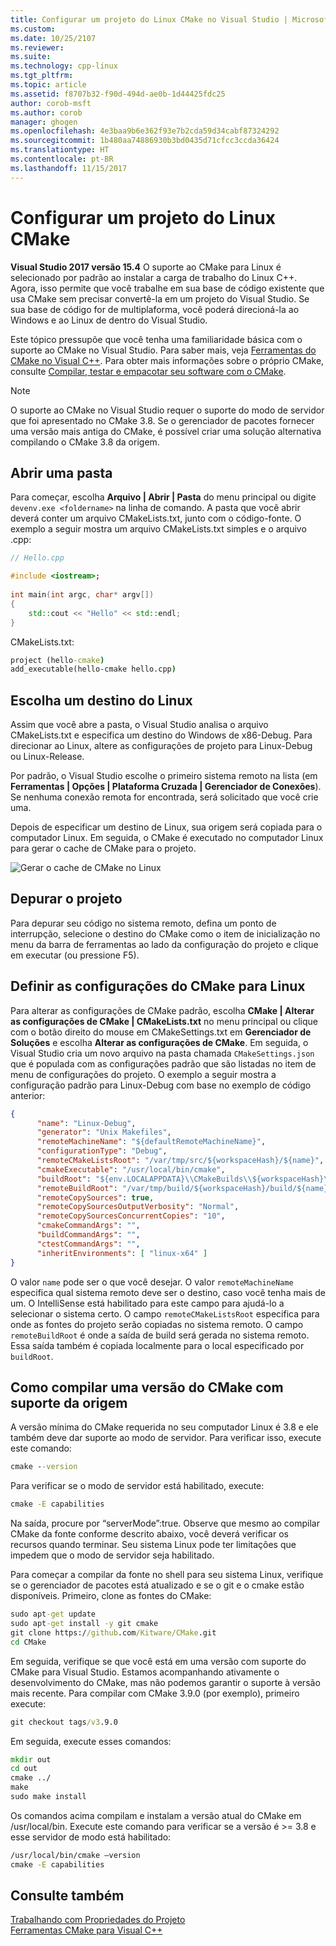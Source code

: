 ```yaml
---
title: Configurar um projeto do Linux CMake no Visual Studio | Microsoft Docs
ms.custom: 
ms.date: 10/25/2107
ms.reviewer: 
ms.suite: 
ms.technology: cpp-linux
ms.tgt_pltfrm: 
ms.topic: article
ms.assetid: f8707b32-f90d-494d-ae0b-1d44425fdc25
author: corob-msft
ms.author: corob
manager: ghogen
ms.openlocfilehash: 4e3baa9b6e362f93e7b2cda59d34cabf87324292
ms.sourcegitcommit: 1b480aa74886930b3bd0435d71cfcc3ccda36424
ms.translationtype: HT
ms.contentlocale: pt-BR
ms.lasthandoff: 11/15/2017
---
```

# <a name="configure-a-linux-cmake-project"></a>Configurar um projeto do Linux CMake
  
**Visual Studio 2017 versão 15.4** O suporte ao CMake para Linux é selecionado por padrão ao instalar a carga de trabalho do Linux C++. Agora, isso permite que você trabalhe em sua base de código existente que usa CMake sem precisar convertê-la em um projeto do Visual Studio. Se sua base de código for de multiplaforma, você poderá direcioná-la ao Windows e ao Linux de dentro do Visual Studio. 

Este tópico pressupõe que você tenha uma familiaridade básica com o suporte ao CMake no Visual Studio. Para saber mais, veja [Ferramentas do CMake no Visual C++](../ide/cmake-tools-for-visual-cpp.md). Para obter mais informações sobre o próprio CMake, consulte [Compilar, testar e empacotar seu software com o CMake](https://cmake.org/).

> [!NOTE] 
> O suporte ao CMake no Visual Studio requer o suporte do modo de servidor que foi apresentado no CMake 3.8. Se o gerenciador de pacotes fornecer uma versão mais antiga do CMake, é possível criar uma solução alternativa compilando o CMake 3.8 da origem.



## <a name="open-a-folder"></a>Abrir uma pasta
Para começar, escolha **Arquivo | Abrir | Pasta** do menu principal ou digite `devenv.exe <foldername>` na linha de comando. A pasta que você abrir deverá conter um arquivo CMakeLists.txt, junto com o código-fonte.
O exemplo a seguir mostra um arquivo CMakeLists.txt simples e o arquivo .cpp:

```cpp
// Hello.cpp

#include <iostream>;
 
int main(int argc, char* argv[])
{
    std::cout << "Hello" << std::endl;
}
```

CMakeLists.txt: 
```cmd
project (hello-cmake)
add_executable(hello-cmake hello.cpp)
```

## <a name="choose-a-linux-target"></a>Escolha um destino do Linux
Assim que você abre a pasta, o Visual Studio analisa o arquivo CMakeLists.txt e especifica um destino do Windows de x86-Debug. Para direcionar ao Linux, altere as configurações de projeto para Linux-Debug ou Linux-Release.

Por padrão, o Visual Studio escolhe o primeiro sistema remoto na lista (em **Ferramentas | Opções | Plataforma Cruzada | Gerenciador de Conexões**). Se nenhuma conexão remota for encontrada, será solicitado que você crie uma.

Depois de especificar um destino de Linux, sua origem será copiada para o computador Linux. Em seguida, o CMake é executado no computador Linux para gerar o cache de CMake para o projeto.  

![Gerar o cache de CMake no Linux](media/cmake-linux-1.png "Gerar o cache de CMake no Linux")  

## <a name="debug-the-project"></a>Depurar o projeto  
Para depurar seu código no sistema remoto, defina um ponto de interrupção, selecione o destino do CMake como o item de inicialização no menu da barra de ferramentas ao lado da configuração do projeto e clique em executar (ou pressione F5).

## <a name="configure-cmake-settings-for-linux"></a>Definir as configurações do CMake para Linux
Para alterar as configurações de CMake padrão, escolha **CMake | Alterar as configurações de CMake | CMakeLists.txt** no menu principal ou clique com o botão direito do mouse em CMakeSettings.txt em **Gerenciador de Soluções** e escolha **Alterar as configurações de CMake**. Em seguida, o Visual Studio cria um novo arquivo na pasta chamada `CMakeSettings.json` que é populada com as configurações padrão que são listadas no item de menu de configurações do projeto. O exemplo a seguir mostra a configuração padrão para Linux-Debug com base no exemplo de código anterior:

```json
{
      "name": "Linux-Debug",
      "generator": "Unix Makefiles",
      "remoteMachineName": "${defaultRemoteMachineName}",
      "configurationType": "Debug",
      "remoteCMakeListsRoot": "/var/tmp/src/${workspaceHash}/${name}",
      "cmakeExecutable": "/usr/local/bin/cmake",
      "buildRoot": "${env.LOCALAPPDATA}\\CMakeBuilds\\${workspaceHash}\\build\\${name}",
      "remoteBuildRoot": "/var/tmp/build/${workspaceHash}/build/${name}",
      "remoteCopySources": true,
      "remoteCopySourcesOutputVerbosity": "Normal",
      "remoteCopySourcesConcurrentCopies": "10",
      "cmakeCommandArgs": "",
      "buildCommandArgs": "",
      "ctestCommandArgs": "",
      "inheritEnvironments": [ "linux-x64" ]
}
```
O valor `name` pode ser o que você desejar. O valor `remoteMachineName` especifica qual sistema remoto deve ser o destino, caso você tenha mais de um. O IntelliSense está habilitado para este campo para ajudá-lo a selecionar o sistema certo. O campo `remoteCMakeListsRoot` especifica para onde as fontes do projeto serão copiadas no sistema remoto. O campo `remoteBuildRoot` é onde a saída de build será gerada no sistema remoto. Essa saída também é copiada localmente para o local especificado por `buildRoot`.

## <a name="building-a-supported-cmake-release-from-source"></a>Como compilar uma versão do CMake com suporte da origem
A versão mínima do CMake requerida no seu computador Linux é 3.8 e ele também deve dar suporte ao modo de servidor. Para verificar isso, execute este comando:

```cmd
cmake --version
```

Para verificar se o modo de servidor está habilitado, execute:

```cmd
cmake -E capabilities
```

Na saída, procure por “serverMode”:true. Observe que mesmo ao compilar CMake da fonte conforme descrito abaixo, você deverá verificar os recursos quando terminar. Seu sistema Linux pode ter limitações que impedem que o modo de servidor seja habilitado.

Para começar a compilar da fonte no shell para seu sistema Linux, verifique se o gerenciador de pacotes está atualizado e se o git e o cmake estão disponíveis. Primeiro, clone as fontes do CMake:

```cmd
sudo apt-get update
sudo apt-get install -y git cmake
git clone https://github.com/Kitware/CMake.git
cd CMake
```

Em seguida, verifique se que você está em uma versão com suporte do CMake para Visual Studio. Estamos acompanhando ativamente o desenvolvimento do CMake, mas não podemos garantir o suporte à versão mais recente. Para compilar com CMake 3.9.0 (por exemplo), primeiro execute:

```cmd
git checkout tags/v3.9.0
```

Em seguida, execute esses comandos:

```cmd
mkdir out
cd out
cmake ../
make
sudo make install
```

Os comandos acima compilam e instalam a versão atual do CMake em /usr/local/bin. Execute este comando para verificar se a versão é >= 3.8 e esse servidor de modo está habilitado:

```cmd
/usr/local/bin/cmake –version
cmake -E capabilities
```

## <a name="see-also"></a>Consulte também
[Trabalhando com Propriedades do Projeto](../ide/working-with-project-properties.md)  
[Ferramentas CMake para Visual C++](../ide/cmake-tools-for-visual-cpp.md)